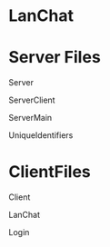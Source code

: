# LanChat

# Server Files
  
  Server
  
  ServerClient
  
  ServerMain
  
  UniqueIdentifiers
  
# ClientFiles
  
  Client
  
  LanChat
  
  Login
